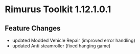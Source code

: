 # Rimurus Toolkit 1.12.1.0.1
## Feature Changes
- updated Modded Vehicle Repair (improved error handling)
- updated Anti steamroller (fixed hanging game)